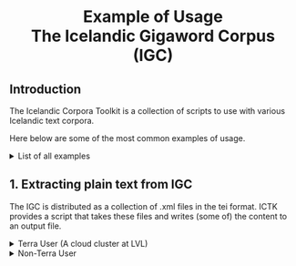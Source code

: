<h1 align="center">
Example of Usage <br/>
The Icelandic Gigaword Corpus (IGC)
</h1>

<!-- omit in toc -->
## Introduction

The Icelandic Corpora Toolkit is a collection of scripts to use with various Icelandic text corpora. 

Here below are some of the most common examples of usage.

<details>
<summary>List of all examples</summary>

- [1. Extracting plain text from IGC](#1-extracting-plain-text-from-igc)
</details>

## 1. Extracting plain text from IGC
The IGC is distributed as a collection of .xml files in the tei format. 
ICTK provides a script that takes these files and writes (some of) the content to an output file.

<details>
<summary>Terra User (A cloud cluster at LVL)</summary>

- The command takes as a first argument a file (or stdin, using `-`) with a single file path in each line.
- The second argument is a file to write the parsed files.

```consoles
find /data/risamalheild/2018/rmh1 -type f \( -name "*.xml" -not -name "hdr?.xml" \) | ./main.py read-rmh - rmh.txt --threads 16 --chunksize 400
```
This will prase all `.xml` files, excluding the header files, in the directory `/data/risamalheild/2018/rmh1` using 16 threads and processing 400 files. The output is written to `rmh.txt`.

</details>

<details>
<summary>Non-Terra User</summary>

Make sure you 

- The command takes as a first argument a file (or stdin, using `-`) with a single file path in each line.
- The second argument is the output file to write the parsed data.

```consoles
$ find rmh/ -type f \( -name "*.xml" -not -name "hdr?.xml" \) | ictk/main.py read-igc - rmh.txt --threads 2 --chunksize 400
```
This will prase all `.xml` files, excluding the header files, in the directory `rmh` using 2 threads and processing 400 files at once. The output is written to `rmh.txt`.

</details>